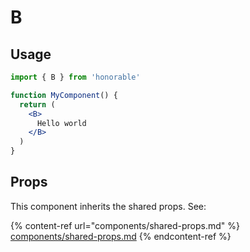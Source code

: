 # B

## Usage

```jsx
import { B } from 'honorable'

function MyComponent() {
  return (
    <B>
      Hello world
    </B>
  )
}
```

## Props

This component inherits the shared props. See:

{% content-ref url="components/shared-props.md" %}
[components/shared-props.md](components/shared-props.md)
{% endcontent-ref %}

